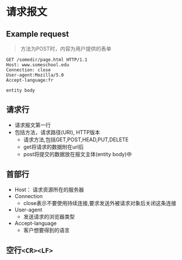 # 请求报文

## Example request

> 方法为POST时，内容为用户提供的表单
     
```http
GET /somedir/page.html HTTP/1.1
Host: www.someschool.edu
Connection: close
User-agent:Mozilla/5.0
Accept-language:fr

entity body
```
## 请求行 

- 请求报文第一行
- 包括方法，请求路径(URI), HTTP版本
  - 请求方法,包括GET,POST,HEAD,PUT,DELETE
  - get将请求的数据附在url后
  - post将提交的数据放在报文主体(entity body)中
  
## 首部行

- Host： 请求资源所在的服务器
- Connection
  - close表示不要使用持续连接,要求发送外被请求对象后关闭这条连接
- User-agent
  - 发送请求的浏览器类型
- Accept-language
  - 客户想要得到的语言
    
## 空行`<CR><LF>`     

